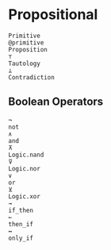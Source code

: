 
# Propositional

```@docs
Primitive
@primitive
Proposition
⊤
Tautology
⊥
Contradiction
```

## Boolean Operators

```@docs
¬
not
∧
and
⊼
Logic.nand
⊽
Logic.nor
∨
or
⊻
Logic.xor
→
if_then
←
then_if
↔
only_if
```